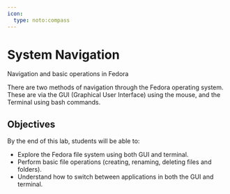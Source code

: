 ```yaml
---
icon:
  type: noto:compass
---
```


# System Navigation

Navigation and basic operations in Fedora

There are two methods of navigation through the Fedora operating system. These are via the GUI (Graphical User Interface) using the mouse, and the Terminal using bash commands.

## Objectives
By the end of this lab, students will be able to:
- Explore the Fedora file system using both GUI and terminal.
- Perform basic file operations (creating, renaming, deleting files and folders).
- Understand how to switch between applications in both the GUI and terminal.
